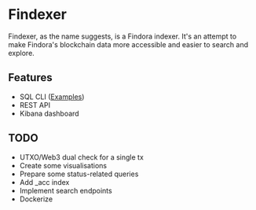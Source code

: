 # Findexer

Findexer, as the name suggests, is a Findora indexer. It's an attempt to make 
Findora's blockchain data more accessible and easier to search and explore. 

## Features
* SQL CLI ([Examples](https://github.com/nickyharpor/Findexer/wiki/SQL-Examples))
* REST API
* Kibana dashboard

## TODO
* UTXO/Web3 dual check for a single tx
* Create some visualisations
* Prepare some status-related queries
* Add _acc index
* Implement search endpoints
* Dockerize
